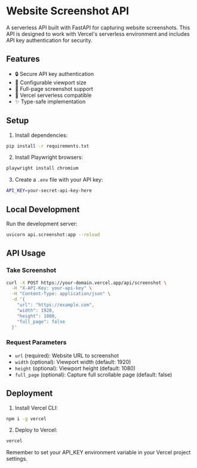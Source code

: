 # Website Screenshot API

A serverless API built with FastAPI for capturing website screenshots. This API is designed to work with Vercel's serverless environment and includes API key authentication for security.

## Features

- 🔒 Secure API key authentication
- 📱 Configurable viewport size
- 📜 Full-page screenshot support
- 🚀 Vercel serverless compatible
- ✨ Type-safe implementation

## Setup

1. Install dependencies:
```bash
pip install -r requirements.txt
```

2. Install Playwright browsers:
```bash
playwright install chromium
```

3. Create a `.env` file with your API key:
```bash
API_KEY=your-secret-api-key-here
```

## Local Development

Run the development server:
```bash
uvicorn api.screenshot:app --reload
```

## API Usage

### Take Screenshot

```bash
curl -X POST https://your-domain.vercel.app/api/screenshot \
  -H "X-API-Key: your-api-key" \
  -H "Content-Type: application/json" \
  -d '{
    "url": "https://example.com",
    "width": 1920,
    "height": 1080,
    "full_page": false
  }'
```

### Request Parameters

- `url` (required): Website URL to screenshot
- `width` (optional): Viewport width (default: 1920)
- `height` (optional): Viewport height (default: 1080)
- `full_page` (optional): Capture full scrollable page (default: false)

## Deployment

1. Install Vercel CLI:
```bash
npm i -g vercel
```

2. Deploy to Vercel:
```bash
vercel
```

Remember to set your API_KEY environment variable in your Vercel project settings.
